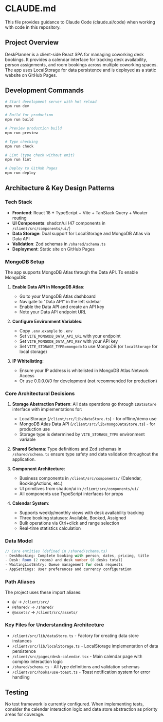 # CLAUDE.md

This file provides guidance to Claude Code (claude.ai/code) when working with code in this repository.

## Project Overview

DeskPlanner is a client-side React SPA for managing coworking desk bookings. It provides a calendar interface for tracking desk availability, person assignments, and room bookings across multiple coworking spaces. The app uses LocalStorage for data persistence and is deployed as a static website on GitHub Pages.

## Development Commands

```bash
# Start development server with hot reload
npm run dev

# Build for production
npm run build

# Preview production build
npm run preview

# Type checking
npm run check

# Lint (type check without emit)
npm run lint

# Deploy to GitHub Pages
npm run deploy
```

## Architecture & Key Design Patterns

### Tech Stack
- **Frontend**: React 18 + TypeScript + Vite + TanStack Query + Wouter routing
- **UI Components**: shadcn/ui (47 components in `/client/src/components/ui/`)
- **Data Storage**: Dual support for LocalStorage and MongoDB Atlas via Data API
- **Validation**: Zod schemas in `/shared/schema.ts`
- **Deployment**: Static site on GitHub Pages

### MongoDB Setup

The app supports MongoDB Atlas through the Data API. To enable MongoDB:

1. **Enable Data API in MongoDB Atlas**:
   - Go to your MongoDB Atlas dashboard
   - Navigate to "Data API" in the left sidebar
   - Enable the Data API and create an API key
   - Note your Data API endpoint URL

2. **Configure Environment Variables**:
   - Copy `.env.example` to `.env`
   - Set `VITE_MONGODB_DATA_API_URL` with your endpoint
   - Set `VITE_MONGODB_DATA_API_KEY` with your API key
   - Set `VITE_STORAGE_TYPE=mongodb` to use MongoDB (or `localStorage` for local storage)

3. **IP Whitelisting**:
   - Ensure your IP address is whitelisted in MongoDB Atlas Network Access
   - Or use 0.0.0.0/0 for development (not recommended for production)

### Core Architectural Decisions

1. **Storage Abstraction Pattern**: All data operations go through `IDataStore` interface with implementations for:
   - LocalStorage (`/client/src/lib/dataStore.ts`) - for offline/demo use
   - MongoDB Atlas Data API (`/client/src/lib/mongoDataStore.ts`) - for production use
   - Storage type is determined by `VITE_STORAGE_TYPE` environment variable

2. **Shared Schema**: Type definitions and Zod schemas in `/shared/schema.ts` ensure type safety and data validation throughout the application.

3. **Component Architecture**: 
   - Business components in `/client/src/components/` (Calendar, BookingActions, etc.)
   - UI primitives from shadcn/ui in `/client/src/components/ui/`
   - All components use TypeScript interfaces for props

4. **Calendar System**: 
   - Supports weekly/monthly views with desk availability tracking
   - Three booking statuses: Available, Booked, Assigned
   - Bulk operations via Ctrl+click and range selection
   - Real-time statistics calculation

### Data Model

```typescript
// Core entities (defined in /shared/schema.ts)
- DeskBooking: Complete booking with person, dates, pricing, title
- Desk: Room (2 rooms) and desk number (8 desks total)
- WaitingListEntry: Queue management for desk requests
- AppSettings: User preferences and currency configuration
```

### Path Aliases

The project uses these import aliases:
- `@/` → `/client/src/`
- `@shared/` → `/shared/`
- `@assets/` → `/client/src/assets/`

### Key Files for Understanding Architecture

- `/client/src/lib/dataStore.ts` - Factory for creating data store instances
- `/client/src/lib/localStorage.ts` - LocalStorage implementation of data persistence
- `/client/src/pages/desk-calendar.tsx` - Main calendar page with complex interaction logic
- `/shared/schema.ts` - All type definitions and validation schemas
- `/client/src/hooks/use-toast.ts` - Toast notification system for error handling

## Testing

No test framework is currently configured. When implementing tests, consider the calendar interaction logic and data store abstraction as priority areas for coverage.
